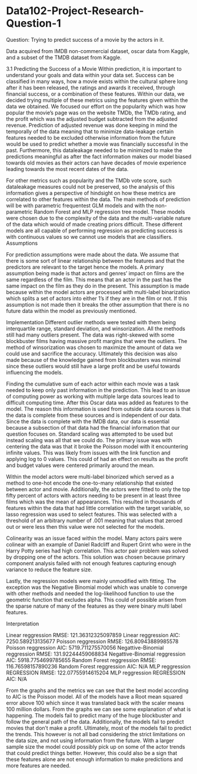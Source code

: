 # Data102-Project-Research-Question-1

Question: Trying to predict success of a movie by the actors in it.

Data acquired from IMDB non-commercial dataset, oscar data from Kaggle, and a subset of the TMDB dataset from Kaggle.

3.1 Predicting the Success of a Movie
Within prediction, it is important to understand your goals and data within
your data set. Success can be classified in many ways, how a movie exists within
the cultural sphere long after it has been released, the ratings and awards it
received, through financial success, or a combination of these features. Within
our data, we decided trying multiple of these metrics using the features given
within the data we obtained. We focused our effort on the popularity which was
how popular the movie’s page was on the website TMDb, the TMDb rating, and
the profit which was the adjusted budget subtracted from the adjusted revenue.
Prediction of adjusted revenue was done keeping in mind the temporally
of the data meaning that to minimize data-leakage certain features needed to
be excluded otherwise information from the future would be used to predict
whether a movie was financially successful in the past. Furthermore, this dataleakage needed to be minimized to make the predictions meaningful as after the
fact information makes our model biased towards old movies as their actors can
have decades of movie experience leading towards the most recent dates of the
data.

For other metrics such as popularity and the TMDb vote score, such dataleakage measures could not be preserved, so the analysis of this information
gives a perspective of hindsight on how these metrics are correlated to other
features within the data.
The main methods of prediction will be with parametric frequentest GLM
models and with the non-parametric Random Forest and MLP regression tree
model. These models were chosen due to the complexity of the data and the
multi-variable nature of the data which would of made creating priors difficult.
These different models are all capable of performing regression as predicting
success is with continuous values so we cannot use models that are classifiers.
Assumptions

For prediction assumptions were made about the data. We assume that there
is some sort of linear relationship between the features and that the predictors
are relevant to the target hence the models. A primary assumption being made
is that actors and genres’ impact on films are the same regardless of the film.
This means that an actor in the past has the same impact on the film as they
do in the present. This assumption is made because within the model actors are
processed with multi-label binarization which splits a set of actors into either 1’s
if they are in the film or not. If this assumption is not made then it breaks the
other assumption that there is no future data within the model as previously
mentioned.

Implementation
Different outlier methods were tested with them being interquartile range,
standard deviation, and winsorization. All the methods still had many outliers
present. The data was right-skewed with some blockbuster films having massive
profit margins that were the outliers. The method of winsorization was chosen to 
maximize the amount of data we could use and sacrifice the accuracy. Ultimately
this decision was also made because of the knowledge gained from blockbusters
was minimal since these outliers would still have a large profit and be useful
towards influencing the models.

Finding the cumulative sum of each actor within each movie was a task
needed to keep only past information in the prediction. This lead to an issue of
computing power as working with multiple large data sources lead to difficult
computing time. After this Oscar data was added as features to the model.
The reason this information is used from outside data sources is that the data
is complete from these sources and is independent of our data. Since the data
is complete with the IMDB data, our data is essential because a subsection of
that data had the financial information that our question focuses on.
Standard scaling was attempted to be used but instead scaling was all that
we could do. The primary issue was with centering the data was that it broke
the Poisson model with it encountering infinite values. This was likely from
issues with the link function and applying log to 0 values. This could of had an
effect on results as the profit and budget values were centered primarily around
the mean.

Within the model actors were multi-label binorized which served as a method
to one-hot encode the one-to-many relationship that existed between actor and
movie. Additionally, the actors were fitted to only the top fifty percent of actors
with actors needing to be present in at least three films which was the mean
of appearances. This resulted in thousands of features within the data that
had little correlation with the target variable, so lasso regression was used to
select features. This was selected with a threshold of an arbitrary number of
.001 meaning that values that zeroed out or were less then this value were not
selected for the models.

Colinearity was an issue faced within the model. Many actors pairs were
colinear with an example of Daniel Radcliff and Rupert Grint who were in the
Harry Potty series had high correlation. This actor pair problem was solved
by dropping one of the actors. This solution was chosen because primary component analysis failed with not enough features capturing enough variance to
reduce the feature size.

Lastly, the regression models were mainly unmodified with fitting. The exception was the Negative Binomial model which was unable to converge with
other methods and needed the log-likelihood function to use the geometric function that excludes alpha. This could of possible arisen from the sparse nature
of many of the features as they were binary multi label features.

Interpretation

Linear reggression RMSE: 121.36312325097859
Linear reggression AIC: 7250.589213135677
Poisson reggression RMSE: 126.80943889985578
Poisson reggression AIC: 5719.711275570056
Negattive-Binomial reggression RMSE: 131.92244459068834
Negattive-Binomial reggression AIC: 5918.7754699785655
Random Forest reggression RMSE: 116.76598157890236
Random Forest reggression AIC: N/A
MLP reggression REGRESSION RMSE: 122.07755914615204
MLP reggression REGRESSION AIC: N/A

From the graphs and the metrics we can see that the best model according
to AIC is the Poisson model. All of the models have a Root mean squared error
above 100 which since it was translated back with the scaler means 100 million
dollars. From the graphs we can see some explanation of what is happening.
The models fail to predict many of the huge blockbuster and follow the general
path of the data. Additionally, the models fail to predict movies that don’t
make a profit. Ultimately, most of the models fail to predict the trends. This
however is not all bad considering the strict limitations on the data size, and
not using information from the future. With a larger sample size the model
could possibly pick up on some of the actor trends that could predict things
better. However, this could also be a sign that these features alone are not
enough information to make predictions and more features are needed.
